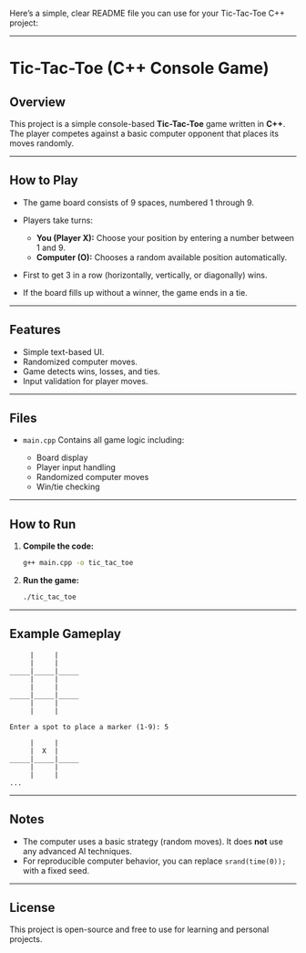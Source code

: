 Here’s a simple, clear README file you can use for your Tic-Tac-Toe C++ project:

---

# Tic-Tac-Toe (C++ Console Game)

## Overview

This project is a simple console-based **Tic-Tac-Toe** game written in **C++**. The player competes against a basic computer opponent that places its moves randomly.

---

## How to Play

* The game board consists of 9 spaces, numbered 1 through 9.
* Players take turns:

  * **You (Player X):** Choose your position by entering a number between 1 and 9.
  * **Computer (O):** Chooses a random available position automatically.
* First to get 3 in a row (horizontally, vertically, or diagonally) wins.
* If the board fills up without a winner, the game ends in a tie.

---

## Features

* Simple text-based UI.
* Randomized computer moves.
* Game detects wins, losses, and ties.
* Input validation for player moves.

---

## Files

* `main.cpp`
  Contains all game logic including:

  * Board display
  * Player input handling
  * Randomized computer moves
  * Win/tie checking

---

## How to Run

1. **Compile the code:**

   ```bash
   g++ main.cpp -o tic_tac_toe
   ```

2. **Run the game:**

   ```bash
   ./tic_tac_toe
   ```

---

## Example Gameplay

```
     |     |     
     |     |     
_____|_____|_____
     |     |     
     |     |     
_____|_____|_____
     |     |     
     |     |     

Enter a spot to place a marker (1-9): 5

     |     |     
     |  X  |     
_____|_____|_____
     |     |     
     |     |     
...
```

---

## Notes

* The computer uses a basic strategy (random moves). It does **not** use any advanced AI techniques.
* For reproducible computer behavior, you can replace `srand(time(0));` with a fixed seed.

---

## License

This project is open-source and free to use for learning and personal projects.


